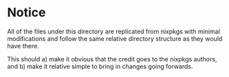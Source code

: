 # Notice
All of the files under this directory are replicated from
nixpkgs with minimal modifications and follow the same
relative directory structure as they would
have there.

This should a) make it obvious that the credit goes
to the nixpkgs authors, and b) make it relative simple
to bring in changes going forwards.


